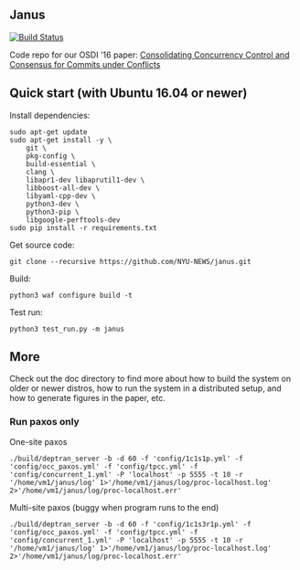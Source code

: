 
## Janus 
[![Build Status](https://travis-ci.org/NYU-NEWS/janus.svg?branch=master)](https://travis-ci.org/NYU-NEWS/janus)

Code repo for our OSDI '16 paper:
[Consolidating Concurrency Control and Consensus for Commits under Conflicts](http://mpaxos.com/pub/janus-osdi16.pdf)


## Quick start (with Ubuntu 16.04 or newer)

Install dependencies:

```
sudo apt-get update
sudo apt-get install -y \
    git \
    pkg-config \
    build-essential \
    clang \
    libapr1-dev libaprutil1-dev \
    libboost-all-dev \
    libyaml-cpp-dev \
    python3-dev \
    python3-pip \
    libgoogle-perftools-dev
sudo pip install -r requirements.txt
```

Get source code:
```
git clone --recursive https://github.com/NYU-NEWS/janus.git
```

Build:

```
python3 waf configure build -t

```
Test run:
```
python3 test_run.py -m janus
```

## More
Check out the doc directory to find more about how to build the system on older or newer distros, how to run the system in a distributed setup, and how to generate figures in the paper, etc.
<!-- 
## Do some actual good
For every star collected on this project, I will make a $25 charity loan via [Kiva] (https://www.kiva.org/invitedby/gzcdm3147?utm_campaign=permurl-share-invite-normal&utm_medium=referral&utm_content=gzcdm3147&utm_source=mpaxos.com).
-->

### Run paxos only

One-site paxos
```
./build/deptran_server -b -d 60 -f 'config/1c1s1p.yml' -f 'config/occ_paxos.yml' -f 'config/tpcc.yml' -f 'config/concurrent_1.yml' -P 'localhost' -p 5555 -t 10 -r '/home/vm1/janus/log' 1>'/home/vm1/janus/log/proc-localhost.log' 2>'/home/vm1/janus/log/proc-localhost.err'
```

Multi-site paxos (buggy when program runs to the end)
```
./build/deptran_server -b -d 60 -f 'config/1c1s3r1p.yml' -f 'config/occ_paxos.yml' -f 'config/tpcc.yml' -f 'config/concurrent_1.yml' -P 'localhost' -p 5555 -t 10 -r '/home/vm1/janus/log' 1>'/home/vm1/janus/log/proc-localhost.log' 2>'/home/vm1/janus/log/proc-localhost.err'
```